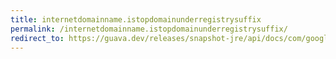 ```yaml
---
title: internetdomainname.istopdomainunderregistrysuffix
permalink: /internetdomainname.istopdomainunderregistrysuffix/
redirect_to: https://guava.dev/releases/snapshot-jre/api/docs/com/google/common/net/InternetDomainName.html#isTopDomainUnderRegistrySuffix--
---
```

